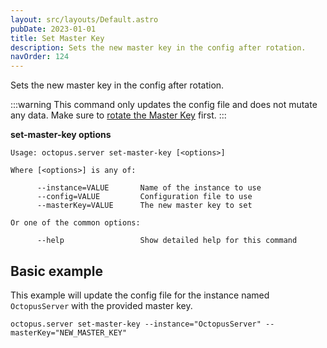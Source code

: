 ```yaml
---
layout: src/layouts/Default.astro
pubDate: 2023-01-01
title: Set Master Key
description: Sets the new master key in the config after rotation.
navOrder: 124
---
```


Sets the new master key in the config after rotation.

:::warning
This command only updates the config file and does not mutate any data. Make sure to [rotate the Master Key](/docs/administration/managing-infrastructure/rotate-master-key/) first.
:::

**set-master-key options**

```
Usage: octopus.server set-master-key [<options>]

Where [<options>] is any of:

      --instance=VALUE       Name of the instance to use
      --config=VALUE         Configuration file to use
      --masterKey=VALUE      The new master key to set

Or one of the common options:

      --help                 Show detailed help for this command
```

## Basic example

This example will update the config file for the instance named `OctopusServer` with the provided master key.

```
octopus.server set-master-key --instance="OctopusServer" --masterKey="NEW_MASTER_KEY"
```

